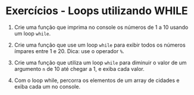 # Exercícios - Loops utilizando WHILE

1. Crie uma função que imprima no console os números de 1 a 10 usando um loop `while`.

2. Crie uma função que use um loop `while` para exibir todos os números ímpares entre 1 e 20. Dica: use o operador `%`.

3. Crie uma função que utiliza um loop `while` para diminuir o valor de um argumento `n` de 10 até chegar a 1, e exiba cada valor.

4. Com o loop while, percorra os elementos de um array de cidades e exiba cada um no console.